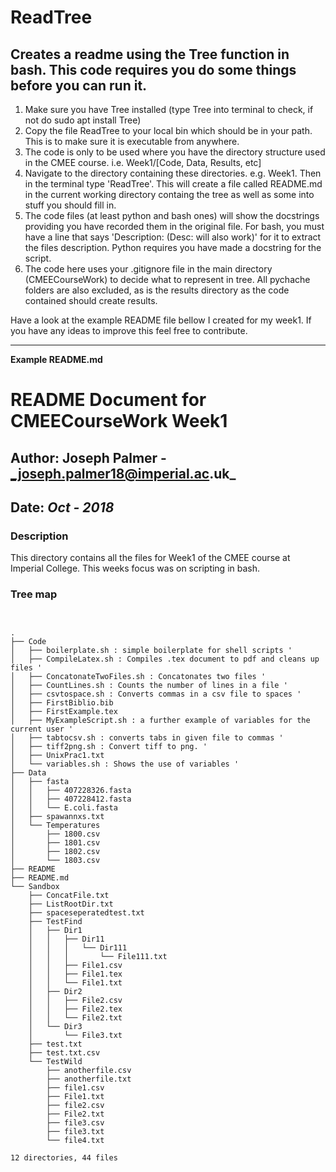 # ReadTree

## Creates a readme using the Tree function in bash. This code requires you do some things before you can run it.

1) Make sure you have Tree installed (type Tree into terminal to check, if not do sudo apt install Tree)
2) Copy the file ReadTree to your local bin which should be in your path. This is to make sure it is executable from anywhere.
3) The code is only to be used where you have the directory structure used in the CMEE course. i.e. Week1/[Code, Data, Results, etc]
4) Navigate to the directory containing these directories. e.g. Week1. Then in the terminal type 'ReadTree'. This will create a file called README.md in the current working directory containg the tree as well as some into stuff you should fill in.
5) The code files (at least python and bash ones) will show the docstrings providing you have recorded them in the original file. For bash, you must have a line that says 'Description: (Desc: will also work)' for it to extract the files description. Python requires you have made a docstring for the script.
6) The code here uses your .gitignore file in the main directory (CMEECourseWork) to decide what to represent in tree. All pychache folders are also excluded, as is the results directory as the code contained should create results.

Have a look at the example README file bellow I created for my week1. If you have any ideas to improve this feel free to contribute.

---

__Example README.md__

# README Document for CMEECourseWork Week1
## Author: Joseph Palmer - _joseph.palmer18@imperial.ac.uk_
## Date: _Oct - 2018_

### Description
This directory contains all the files for Week1 of the CMEE course at Imperial College.
This weeks focus was on scripting in bash.

### Tree map
```


.
├── Code
│   ├── boilerplate.sh : simple boilerplate for shell scripts '
│   ├── CompileLatex.sh : Compiles .tex document to pdf and cleans up files '
│   ├── ConcatonateTwoFiles.sh : Concatonates two files '
│   ├── CountLines.sh : Counts the number of lines in a file '
│   ├── csvtospace.sh : Converts commas in a csv file to spaces '
│   ├── FirstBiblio.bib
│   ├── FirstExample.tex
│   ├── MyExampleScript.sh : a further example of variables for the current user '
│   ├── tabtocsv.sh : converts tabs in given file to commas '
│   ├── tiff2png.sh : Convert tiff to png. '
│   ├── UnixPrac1.txt
│   └── variables.sh : Shows the use of variables '
├── Data
│   ├── fasta
│   │   ├── 407228326.fasta
│   │   ├── 407228412.fasta
│   │   └── E.coli.fasta
│   ├── spawannxs.txt
│   └── Temperatures
│       ├── 1800.csv
│       ├── 1801.csv
│       ├── 1802.csv
│       └── 1803.csv
├── README
├── README.md
└── Sandbox
    ├── ConcatFile.txt
    ├── ListRootDir.txt
    ├── spaceseperatedtest.txt
    ├── TestFind
    │   ├── Dir1
    │   │   ├── Dir11
    │   │   │   └── Dir111
    │   │   │       └── File111.txt
    │   │   ├── File1.csv
    │   │   ├── File1.tex
    │   │   └── File1.txt
    │   ├── Dir2
    │   │   ├── File2.csv
    │   │   ├── File2.tex
    │   │   └── File2.txt
    │   └── Dir3
    │       └── File3.txt
    ├── test.txt
    ├── test.txt.csv
    └── TestWild
        ├── anotherfile.csv
        ├── anotherfile.txt
        ├── file1.csv
        ├── File1.txt
        ├── file2.csv
        ├── File2.txt
        ├── file3.csv
        ├── file3.txt
        └── file4.txt

12 directories, 44 files

```
